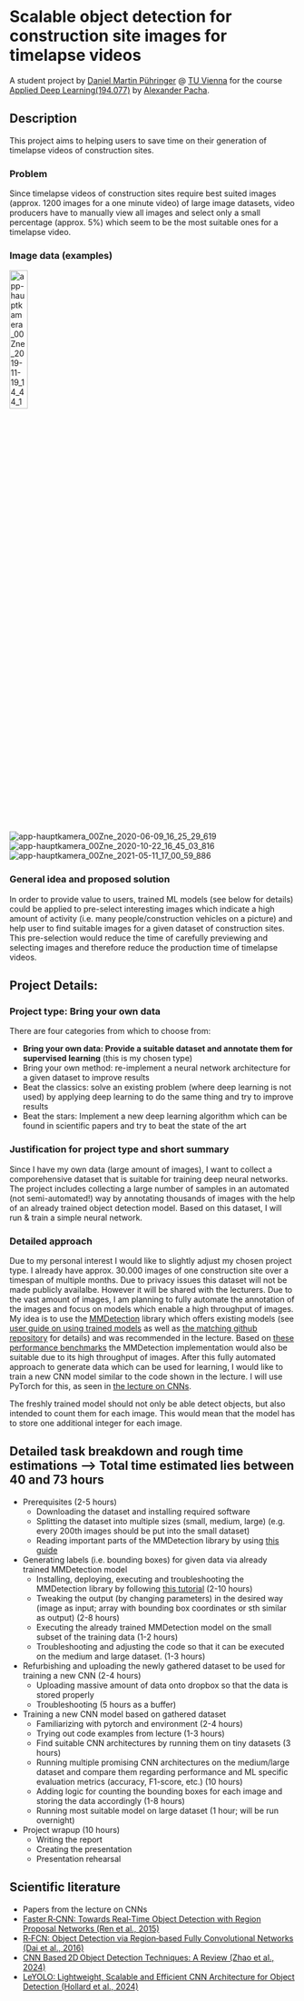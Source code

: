 # Scalable object detection for construction site images for timelapse videos
A student project by [Daniel Martin Pühringer](dapinger.at/cv) @ [TU Vienna](https://informatics.tuwien.ac.at/) for the course [Applied Deep Learning(194.077)](https://tiss.tuwien.ac.at/course/educationDetails.xhtml?dswid=9885&dsrid=874&semester=2025W&courseNr=194077) by [Alexander Pacha](https://www.linkedin.com/in/apacha/).

## Description
This project aims to helping users to save time on their generation of timelapse videos of construction sites.

### Problem
Since timelapse videos of construction sites require best suited images (approx. 1200 images for a one minute video) of large image datasets, video producers have to manually view all images and select only a small percentage (approx. 5%) which seem to be the most suitable ones for a timelapse video.

### Image data (examples)
<img src="https://github.com/user-attachments/assets/4cae9512-cd29-4c16-bc21-a32450c9add4" alt="app-hauptkamera_00Zne_2019-11-19_14_44_19_745" width="25%">

![app-hauptkamera_00Zne_2020-06-09_16_25_29_619](https://github.com/user-attachments/assets/e6e43f10-921e-45b6-a15a-e77464118f9c)
![app-hauptkamera_00Zne_2020-10-22_16_45_03_816](https://github.com/user-attachments/assets/e285c8b6-f40f-4689-8fdd-29f893d98fea)
![app-hauptkamera_00Zne_2021-05-11_17_00_59_886](https://github.com/user-attachments/assets/469b1897-0846-4d1d-9c61-9bef61afe04a)

### General idea and proposed solution
In order to provide value to users, trained ML models (see below for details) could be applied to pre-select interesting images which indicate a high amount of activity (i.e. many people/construction vehicles on a picture) and help user to find suitable images for a given dataset of construction sites. This pre-selection would reduce the time of carefully previewing and selecting images and therefore reduce the production time of timelapse videos.

## Project Details:
### Project type: Bring your own data
There are four categories from which to choose from:
- **Bring your own data: Provide a suitable dataset and annotate them for supervised learning** (this is my chosen type)
- Bring your own method: re-implement a neural network architecture for a given dataset to improve results
- Beat the classics: solve an existing problem (where deep learning is not used) by applying deep learning to do the same thing and try to improve results
- Beat the stars: Implement a new deep learning algorithm which can be found in scientific papers and try to beat the state of the art

### Justification for project type and short summary
Since I have my own data (large amount of images), I want to collect a comporehensive dataset that is suitable for training deep neural networks.
The project includes collecting a large number of samples in an automated (not semi-automated!) way by annotating thousands of images with the help of an already trained object detection model. Based on this dataset, I will run & train a simple neural network.

### Detailed approach
Due to my personal interest I would like to slightly adjust my chosen project type.
I already have approx. 30.000 images of one construction site over a timespan of multiple months. Due to privacy issues this dataset will not be made publicly availalbe. However it will be shared with the lecturers.
Due to the vast amount of images, I am planning to fully automate the annotation of the images and focus on models which enable a high throughput of images. My idea is to use the [MMDetection](https://mmdetection.readthedocs.io/en/latest/overview.html) library which offers existing models (see [user guide on using trained models](https://mmdetection.readthedocs.io/en/latest/user_guides/inference.html) as well as [the matching github repository](https://github.com/open-mmlab/mmdetection) for details) and was recommended in the lecture. Based on [these performance benchmarks](https://mmdetection.readthedocs.io/en/latest/model_zoo.html#training-speed-benchmark) the MMDetection implementation would also be suitable due to its high throughput of images.
After this fully automated approach to generate data which can be used for learning, I would like to train a new CNN model similar to the code shown in the lecture. I will use PyTorch for this, as seen in [the lecture on CNNs](https://youtu.be/da9PA7mtZwo?si=0VxtIwgICjoZMDQx&t=1260).

The freshly trained model should not only be able detect objects, but also intended to count them for each image. This would mean that the model has to store one additional integer for each image.

## Detailed task breakdown and rough time estimations --> Total time estimated lies between 40 and 73 hours
- Prerequisites (2-5 hours)
  - Downloading the dataset and installing required software
  - Splitting the dataset into multiple sizes (small, medium, large) (e.g. every 200th images should be put into the small dataset)
  - Reading important parts of the MMDetection library by using [this guide](https://mmdetection.readthedocs.io/en/latest/overview.html)
- Generating labels (i.e. bounding boxes) for given data via already trained MMDetection model
  - Installing, deploying, executing and troubleshooting the MMDetection library by following [this tutorial](https://mmdetection.readthedocs.io/en/latest/user_guides/inference.html) (2-10 hours)
  - Tweaking the output (by changing parameters) in the desired way (image as input; array with bounding box coordinates or sth similar as output) (2-8 hours)
  - Executing the already trained MMDetection model on the small subset of the training data (1-2 hours)
  - Troubleshooting and adjusting the code so that it can be executed on the medium and large dataset. (1-3 hours)
- Refurbishing and uploading the newly gathered dataset to be used for training a new CNN (2-4 hours)
  - Uploading massive amount of data onto dropbox so that the data is stored properly
  - Troubleshooting (5 hours as a buffer)
- Training a new CNN model based on gathered dataset
  - Familiarizing with pytorch and environment (2-4 hours)
  - Trying out code examples from lecture (1-3 hours)
  - Find suitable CNN architectures by running them on tiny datasets (3 hours)
  - Running multiple promising CNN architectures on the medium/large dataset and compare them regarding performance and ML specific evaluation metrics (accuracy, F1-score, etc.) (10 hours)
  - Adding logic for counting the bounding boxes for each image and storing the data accordingly (1-8 hours)
  - Running most suitable model on large dataset (1 hour; will be run overnight)
- Project wrapup (10 hours)
  - Writing the report
  - Creating the presentation
  - Presentation rehearsal

## Scientific literature
- Papers from the lecture on CNNs
- [Faster R‑CNN: Towards Real‑Time Object Detection with Region Proposal Networks (Ren et al., 2015)](https://arxiv.org/abs/1506.01497)
- [R‑FCN: Object Detection via Region‐based Fully Convolutional Networks (Dai et al., 2016)](https://arxiv.org/abs/1605.06409)
- [CNN Based 2D Object Detection Techniques: A Review (Zhao et al., 2024)](https://www.frontiersin.org/journals/computer-science/articles/10.3389/fcomp.2025.1437664/full)
- [LeYOLO: Lightweight, Scalable and Efficient CNN Architecture for Object Detection (Hollard et al., 2024)](https://arxiv.org/html/2406.14239v1)
